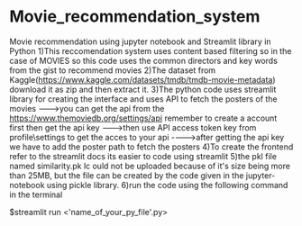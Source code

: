 # Movie_recommendation_system
Movie recommendation using jupyter notebook and Streamlit library in Python
1)This reccomendation system uses content based filtering so in the case of MOVIES so this code uses the common directors and key words from the gist to recommend movies 
2)The dataset from Kaggle(https://www.kaggle.com/datasets/tmdb/tmdb-movie-metadata) download it as zip and then extract it.
3)The python code uses streamlit library for creating the interface and uses API to fetch the posters of the movies
--->you can get the api from the https://www.themoviedb.org/settings/api remember to create a account first then get the api key
--->then use API access token key from profile\settings to get the acces to your api
---->after getting the api key we have to add the poster path to fetch the posters 
4)To create the frontend refer to the streamlit docs its easier to code using streamlit
5)the pkl file named similarity.pk lc ould not be uploaded because of it's size being more than 25MB, but the file can be created by the code given in the jupyter-notebook using pickle library.
6)run the code using the following command in the terminal

$streamlit run <'name_of_your_py_file'.py>


